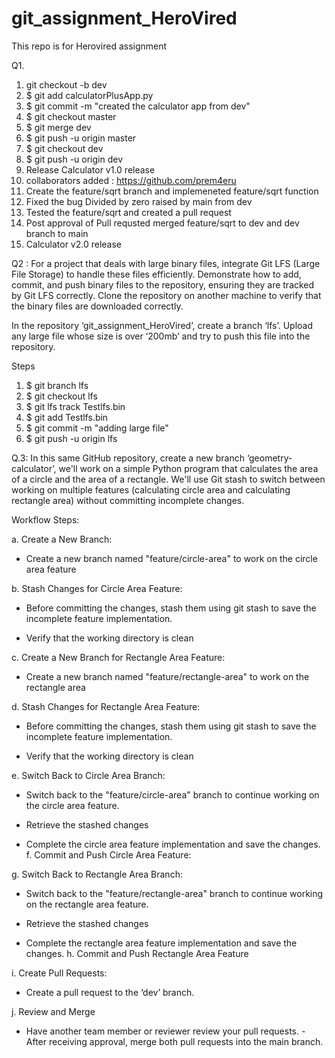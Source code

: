 # git_assignment_HeroVired
This repo is for Herovired assignment 

Q1.
1. git checkout -b dev
2. $ git add calculatorPlusApp.py
3. $ git commit -m "created the calculator app from dev"
4. $ git checkout master
5. $ git merge dev
6. $ git push -u origin master
7. $ git checkout dev
8. $ git push -u origin dev
9. Release Calculator v1.0 release
10. collaborators added : https://github.com/prem4eru
11. Create the feature/sqrt branch and implemeneted feature/sqrt function
12. Fixed the bug Divided by zero raised by main from dev
13. Tested the feature/sqrt and created a pull request
14. Post approval of Pull requsted merged feature/sqrt to dev and dev branch to main
15. Calculator v2.0 release

Q2 : For a project that deals with large binary files, integrate Git LFS (Large File Storage) to handle these files efficiently. Demonstrate how to add, commit, and push binary files to the repository, ensuring they are tracked by Git LFS correctly. Clone the repository on another machine to verify that the binary files are downloaded correctly.

In the repository ‘git_assignment_HeroVired’, create a branch ‘lfs’. Upload any large file whose size is over ‘200mb’ and try to push this file into the repository.

Steps

1. $ git branch lfs
2. $ git checkout lfs
3. $ git lfs track Testlfs.bin
4. $ git add Testlfs.bin
5. $ git commit -m "adding large file"
6. $ git push -u origin lfs


Q.3: In this same GitHub repository, create a new branch ‘geometry-calculator’, we'll work on a simple Python program that calculates the area of a circle and the area of a rectangle. We'll use Git stash to switch between working on multiple features (calculating circle area and calculating rectangle area) without committing incomplete changes.

Workflow Steps:

a. Create a New Branch:

- Create a new branch named "feature/circle-area" to work on the circle area feature

b. Stash Changes for Circle Area Feature:

- Before committing the changes, stash them using git stash to save the incomplete feature implementation.

- Verify that the working directory is clean

c. Create a New Branch for Rectangle Area Feature:

- Create a new branch named "feature/rectangle-area" to work on the rectangle area

d. Stash Changes for Rectangle Area Feature:

- Before committing the changes, stash them using git stash to save the incomplete feature implementation.

- Verify that the working directory is clean

e. Switch Back to Circle Area Branch:

- Switch back to the "feature/circle-area" branch to continue working on the circle area feature.

- Retrieve the stashed changes

- Complete the circle area feature implementation and save the changes. f. Commit and Push Circle Area Feature:

g. Switch Back to Rectangle Area Branch:

- Switch back to the "feature/rectangle-area" branch to continue working on the rectangle area feature.

- Retrieve the stashed changes

- Complete the rectangle area feature implementation and save the changes. h. Commit and Push Rectangle Area Feature

i. Create Pull Requests:

- Create a pull request to the ‘dev’ branch.

j. Review and Merge

- Have another team member or reviewer review your pull requests. - After receiving approval, merge both pull requests into the main branch.
